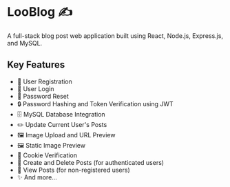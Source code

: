 # LooBlog ✍️

A full-stack blog post web application built using React, Node.js, Express.js, and MySQL.

## Key Features

- 👤 User Registration
- 🔐 User Login
- 🔄 Password Reset
- 🔒 Password Hashing and Token Verification using JWT
- 🗄️ MySQL Database Integration
- ✏️ Update Current User's Posts
- 🖼️ Image Upload and URL Preview
- 🖼️ Static Image Preview
- 🍪 Cookie Verification
- 📝 Create and Delete Posts (for authenticated users)
- 👀 View Posts (for non-registered users)
- ✨ And more...

